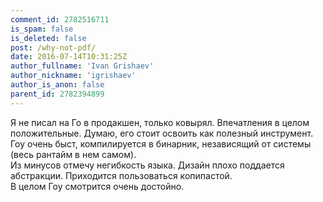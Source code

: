 ```yaml
---
comment_id: 2782516711
is_spam: false
is_deleted: false
post: /why-not-pdf/
date: 2016-07-14T10:31:25Z
author_fullname: 'Ivan Grishaev'
author_nickname: 'igrishaev'
author_is_anon: false
parent_id: 2782394899
---
```


<p>Я не писал на Го в продакшен, только ковырял. Впечатления в целом положительные. Думаю, его стоит освоить как полезный инструмент. Гоу очень быст, компилируется в бинарник, независящий от системы (весь рантайм в нем самом).<br>Из минусов отмечу негибкость языка. Дизайн плохо поддается абстракции. Приходится пользоваться копипастой.<br>В целом Гоу смотрится очень достойно.</p>
